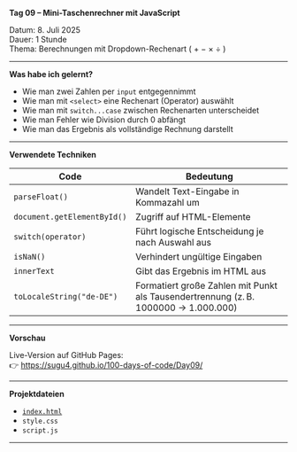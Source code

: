 **Tag 09 – Mini-Taschenrechner mit JavaScript**

Datum: 8. Juli 2025  
Dauer: 1 Stunde  
Thema: Berechnungen mit Dropdown-Rechenart ( + − × ÷ )

---

**Was habe ich gelernt?**

- Wie man zwei Zahlen per `input` entgegennimmt
- Wie man mit `<select>` eine Rechenart (Operator) auswählt
- Wie man mit `switch...case` zwischen Rechenarten unterscheidet
- Wie man Fehler wie Division durch 0 abfängt
- Wie man das Ergebnis als vollständige Rechnung darstellt

---

**Verwendete Techniken**

| Code                         | Bedeutung                                      |
|------------------------------|------------------------------------------------|
| `parseFloat()`              | Wandelt Text-Eingabe in Kommazahl um           |
| `document.getElementById()` | Zugriff auf HTML-Elemente                      |
| `switch(operator)`          | Führt logische Entscheidung je nach Auswahl aus |
| `isNaN()`                   | Verhindert ungültige Eingaben                  |
| `innerText`                 | Gibt das Ergebnis im HTML aus                  |
| `toLocaleString("de-DE")` | Formatiert große Zahlen mit Punkt als Tausendertrennung (z. B. 1000000 → 1.000.000) |

---

**Vorschau**

Live-Version auf GitHub Pages:  
👉 https://sugu4.github.io/100-days-of-code/Day09/

---

**Projektdateien**

- [`index.html`](https://sugu4.github.io/100-days-of-code/Day09)
- `style.css`
- `script.js`

---
